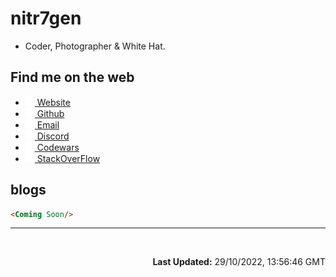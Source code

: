 # nitr7gen

- Coder, Photographer & White Hat.

## Find me on the web
<!-- website: still not done -->
- <a href="https://nitr7gen.pages.dev"><img src="icons/page.svg" width="15"> Website</a><br> 
- <a href="https://github.com/nitr7gen"><img src="icons/gh.svg" width="15"> Github</a><br>
- <a href="mailto:nitr7gen@proton.me"><img src="icons/mail.svg" width="15"> Email</a><br>
- <a href="https://discord.com/users/1028674812954026054"><img src="icons/discord.svg" width="15"> Discord</a><br>
- <a href="https://www.codewars.com/users/nitr7gen"><img src="icons/cw.svg" width="15"> Codewars</a><br>
- <a href="https://stackoverflow.com/users/20242610/nitr7gen"><img src="icons/stack.svg" width="15"> StackOverFlow</a><br>

## blogs

```html
<Coming Soon/>
```

----

<br>
<p align="right"><b>Last Updated:</b> 29/10/2022, 13:56:46 GMT</p>
